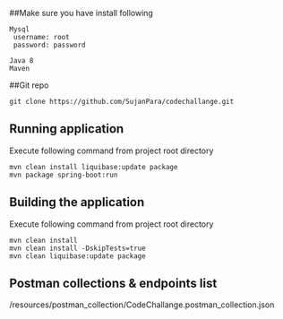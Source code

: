 ##Make sure you have install following
```
Mysql
 username: root
 password: password

Java 8
Maven
```
##Git repo
```
git clone https://github.com/SujanPara/codechallange.git
```

## Running application
Execute following command from project root directory
```
mvn clean install liquibase:update package
mvn package spring-boot:run
```

## Building the application
Execute following command from project root directory

```
mvn clean install
mvn clean install -DskipTests=true
mvn clean liquibase:update package
```
## Postman collections & endpoints list
/resources/postman_collection/CodeChallange.postman_collection.json

